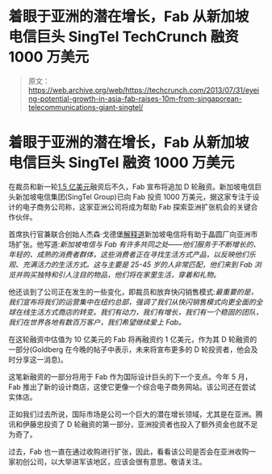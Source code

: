 # 着眼于亚洲的潜在增长，Fab 从新加坡电信巨头 SingTel TechCrunch 融资 1000 万美元

> 原文：<https://web.archive.org/web/https://techcrunch.com/2013/07/31/eyeing-potential-growth-in-asia-fab-raises-10m-from-singaporean-telecommunications-giant-singtel/>

# 着眼于亚洲的潜在增长，Fab 从新加坡电信巨头 SingTel 融资 1000 万美元

在裁员和新一轮[1.5 亿美元](https://web.archive.org/web/20230130014205/https://techcrunch.com/2013/06/18/fab-grabs-150-million-from-tencent-andreessen-horowitz-and-others-at-1b-valuation-and-is-raising-another-100m-more/)融资后不久，Fab 宣布将追加 D 轮融资。新加坡电信巨头新加坡电信集团(SingTel Group)已向 Fab 投资 1000 万美元，据这家专注于设计的电子商务公司称，这家亚洲公司将成为帮助 Fab 探索亚洲扩张机会的关键合作伙伴。

首席执行官兼联合创始人杰森·戈德堡[解释道](https://web.archive.org/web/20230130014205/http://betashop.com/post/57033940885/fab-announces-10m-investment-from-singtel-innov8-as)新加坡电信将有助于晶圆厂向亚洲市场扩张。他写道:*新加坡电信与 Fab 有许多共同之处——他们服务于不断增长的、年轻的、成熟的消费者群体，这些消费者正在寻找生活方式产品，以反映他们乐观、充满活力的生活方式。这与主要是 25-45 岁的人非常匹配，他们来到 Fab 浏览并购买独特和引人注目的物品，他们将在家里生活，穿着和礼物。*

他还谈到了公司正在发生的一些变化，即裁员和放弃快闪销售模式:*最重要的是，我们宣布将我们的运营集中在纽约总部，强调了我们从快闪销售模式向更全面的全球在线生活方式商店的转变。我们有动力，我们有增长，我们有一个稳固的团队，我们在世界各地有数百万客户，我们希望继续爱上 Fab。*

在这轮融资中估值为 10 亿美元的 Fab 将再融资约 1 亿美元，作为其 D 轮融资的一部分(Goldberg 在今晚的帖子中表示，未来将宣布更多的 D 轮投资者，他会及时分享这一消息)。

这笔新融资的一部分将用于 Fab 作为国际设计巨头的下一个支点。今年 5 月，Fab 推出了新的设计商店，这使它更像一个综合电子商务网站。该公司还在尝试实体店。

正如我们过去所说，国际市场是公司一个巨大的潜在增长领域，尤其是在亚洲。腾讯和伊藤忠投资了 D 轮融资的第一部分，亚洲投资者也投入了额外资金也就不足为奇了。

过去，Fab 也一直在通过收购进行扩张，因此，看看该公司是否会在亚洲收购一家初创公司，以大举进军该地区，应该会很有意思。敬请关注。